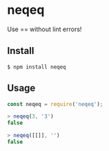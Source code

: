 neqeq
====

Use == without lint errors!


Install
-------

```shell
$ npm install neqeq
```

Usage
-----

```js
const neqeq = require('neqeq');

> neqeq(3, '3')
false

> neqeq([[]], '')
false
```

